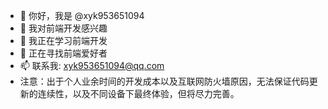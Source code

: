 - 👋 你好，我是 @xyk953651094
- 👀 我对前端开发感兴趣
- 🌱 我正在学习前端开发
- 💞️ 正在寻找前端爱好者
- 📫 联系我: xyk953651094@qq.com
- 注意：出于个人业余时间的开发成本以及互联网防火墙原因，无法保证代码更新的连续性，以及不同设备下最终体验，但将尽力完善。

<!---
XYK953651094/XYK953651094 is a ✨ special ✨ repository because its `README.md` (this file) appears on your GitHub profile.
You can click the Preview link to take a look at your changes.
--->
